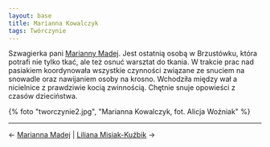 ```yaml
---
layout: base
title: Marianna Kowalczyk
tags: Twórczynie
---
```


Szwagierka pani [Marianny Madej](/marianna-madej/#main). Jest ostatnią osobą w Brzustówku, która potrafi nie tylko tkać, ale też osnuć warsztat do tkania. W trakcie prac nad pasiakiem koordynowała wszystkie czynności związane ze snuciem na snowadle oraz nawijaniem osoby na krosno. Wchodziła między wał a nicielnice z prawdziwie kocią zwinnością. Chętnie snuje opowieści z czasów dzieciństwa.

{% foto "tworczynie2.jpg", "Marianna Kowalczyk, fot. Alicja Woźniak" %}

---

← [Marianna Madej](/marianna-madej/#main) | [Liliana Misiak-Kuźbik](/liliana-misiak-kuzbik/#main) →